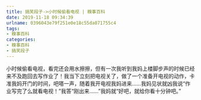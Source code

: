 ```yaml
---
title: 搞笑段子->小时候偷看电视 | 糗事百科
date: 2019-11-18 09:34:39
urlname: 0396043e79f251e0e18c55da071755c4
tags: 
- 糗事百科
categories:
- 糗事百科
- 搞笑段子
---
```

小时候偷看电视，看完还会用水擦擦，但有一次我听到我妈上楼脚步声的时候已经来不及跑回去写作业了！我当下立刻把电视关了，做了一个准备开电视的动作，卡准我妈开门的时间，吧嗒一声，随着我开电视我妈进来……我妈见状就凶我说“作业写完了么就看电视！”我答“刚出来……”我妈就“好吧，就给你看十分钟吧。”


